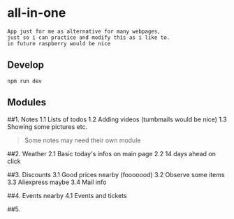 # all-in-one
    App just for me as alternative for many webpages,
    just so i can practice and modify this as i like to.
    in future raspberry would be nice

## Develop
    npm run dev
## Modules

##1. Notes
    1.1 Lists of todos
    1.2 Adding videos (tumbmails would be nice)
    1.3 Showing some pictures etc.
    
   > Some notes may need their own module

##2. Weather
    2.1 Basic today's infos on main page 
    2.2 14 days ahead on click

##3. Discounts
    3.1 Good prices nearby (fooooood)
    3.2 Observe some items
    3.3 Aliexpress maybe
    3.4 Mail info

##4. Events nearby
    4.1 Events and tickets



##5.